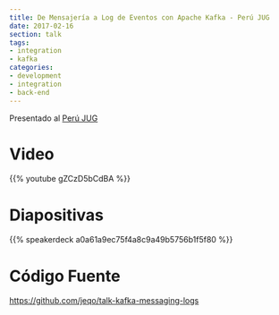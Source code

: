 ```yaml
---
title: De Mensajería a Log de Eventos con Apache Kafka - Perú JUG
date: 2017-02-16
section: talk
tags:
- integration
- kafka
categories:
- development
- integration
- back-end
---
```


Presentado al [Perú JUG](https://twitter.com/perujug/)

<!--more-->

# Video

{{% youtube gZCzD5bCdBA %}}

# Diapositivas

{{% speakerdeck a0a61a9ec75f4a8c9a49b5756b1f5f80 %}}

# Código Fuente

https://github.com/jeqo/talk-kafka-messaging-logs

